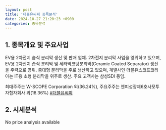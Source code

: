```yaml
---
layout: post
title: '더블유씨피 종목분석'
date: 2024-10-27 21:20:23 +0900
categories: 종목분석
---
```


## 1. 종목개요 및 주요사업

EV용 2차전지 습식 분리막 생산 및 판매 업체. 2차전지 분리막 사업을 영위하고 있으며, EV용 2차전지 습식 분리막 및 세라믹코팅분리막(Ceramic Coated Separator) 생산을 주력으로 영위. 중대형 분리막을 주로 생산하고 있으며, 계열사인 더블유스코프코리아는 IT용 소형 분리막을 위주로 생산. 주요 고객사는 삼성SDI 등임.

최대주주는 W-SCOPE Corporation 외(36.24%), 주요주주는 엔피성장제6호사모투자합자회사 외(18.36%)
[#더블유씨피](#)

## 2. 시세분석

No price analysis available
